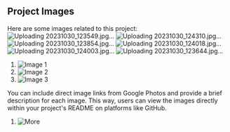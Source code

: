 ## Project Images

Here are some images related to this project:
![Uploading 20231030_123549.jpg…]()
![Uploading 20231030_124310.jpg…]()
![Uploading 20231030_123854.jpg…]()
![Uploading 20231030_124018.jpg…]()
![Uploading 20231030_124003.jpg…]()
![Uploading 20231030_123644.jpg…]()

1. ![Image 1](https://your-google-photos-link/image1.jpg)
2. ![Image 2](https://your-google-photos-link/image2.jpg)
3. ![Image 3](https://your-google-photos-link/image3.jpg)

You can include direct image links from Google Photos and provide a brief description for each image. This way, users can view the images directly within your project's README on platforms like GitHub.
1. ![More](https://photos.app.goo.gl/RmwcVDtJ8k7RzNQx5)
